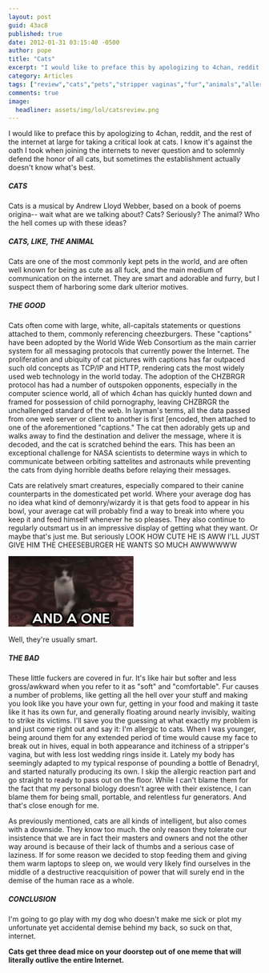 ```yaml
---
layout: post
guid: 43ac8
published: true
date: 2012-01-31 03:15:40 -0500
author: pope
title: "Cats"
excerpt: "I would like to preface this by apologizing to 4chan, reddit, and the rest of the internet at large for taking a critical look at cats. I know it's against the oath I took when joining the internets to never question and to solemnly defend the honor of all cats, but sometimes the establishment actually doesn't know what's best."
category: Articles
tags: ["review","cats","pets","stripper vaginas","fur","animals","allergies","CHZBRGR","aww","series of tubes","the Internet","cats are going to kill us all someday"]
comments: true 
image:
  headliner: assets/img/lol/catsreview.png
---
```


I would like to preface this by apologizing to 4chan, reddit, and the rest of the internet at large for taking a critical look at cats. I know it's against the oath I took when joining the internets to never question and to solemnly defend the honor of all cats, but sometimes the establishment actually doesn't know what's best.

##### CATS

Cats is a musical by Andrew Lloyd Webber, based on a book of poems origina-- wait what are we talking about? Cats? Seriously? The animal? Who the hell comes up with these ideas?

##### CATS, LIKE, THE ANIMAL

Cats are one of the most commonly kept pets in the world, and are often well known for being as cute as all fuck, and the main medium of communication on the internet. They are smart and adorable and furry, but I suspect them of harboring some dark ulterior motives.

##### THE GOOD

Cats often come with large, white, all-capitals statements or questions attached to them, commonly referencing cheezburgers. These "captions" have been adopted by the World Wide Web Consortium as the main carrier system for all messaging protocols that currently power the Internet. The proliferation and ubiquity of cat pictures with captions has far outpaced such old concepts as TCP/IP and HTTP, rendering cats the most widely used web technology in the world today. The adoption of the CHZBRGR protocol has had a number of outspoken opponents, especially in the computer science world, all of which 4chan has quickly hunted down and framed for possession of child pornography, leaving CHZBRGR the unchallenged standard of the web. In layman's terms, all the data passed from one web server or client to another is first \[encoded, then attached to one of the aforementioned "captions." The cat then adorably gets up and walks away to find the destination and deliver the message, where it is decoded, and the cat is scratched behind the ears. This has been an exceptional challenge for NASA scientists to determine ways in which to communicate between orbiting sattelites and astronauts while preventing the cats from dying horrible deaths before relaying their messages.

Cats are relatively smart creatures, especially compared to their canine counterparts in the domesticated pet world. Where your average dog has no idea what kind of demonry/wizardy it is that gets food to appear in his bowl, your average cat will probably find a way to break into where you keep it and feed himself whenever he so pleases. They also continue to regularly outsmart us in an impressive display of getting what they want. Or maybe that's just me. But seriously LOOK HOW CUTE HE IS AWW I'LL JUST GIVE HIM THE CHEESEBURGER HE WANTS SO MUCH AWWWWWW

![Oh, a cat gif? Real original.](/assets/img/lol/catonetwothree.gif)

Well, they're usually smart.

##### THE BAD

These little fuckers are covered in fur. It's like hair but softer and less gross/awkward when you refer to it as "soft" and "comfortable". Fur causes a number of problems, like getting all the hell over your stuff and making you look like you have your own fur, getting in your food and making it taste like it has its own fur, and generally floating around nearly invisibly, waiting to strike its victims. I'll save you the guessing at what exactly my problem is and just come right out and say it: I'm allergic to cats. When I was younger, being around them for any extended period of time would cause my face to break out in hives, equal in both appearance and itchiness of a stripper's vagina, but with less lost wedding rings inside it. Lately my body has seemingly adapted to my typical response of pounding a bottle of Benadryl, and started naturally producing its own. I skip the allergic reaction part and go straight to ready to pass out on the floor. While I can't blame them for the fact that my personal biology doesn't agree with their existence, I can blame them for being small, portable, and relentless fur generators. And that's close enough for me.

As previously mentioned, cats are all kinds of intelligent, but also comes with a downside. They know too much. the only reason they tolerate our insistence that we are in fact their masters and owners and not the other way around is because of their lack of thumbs and a serious case of laziness. If for some reason we decided to stop feeding them and giving them warm laptops to sleep on, we would very likely find ourselves in the middle of a destructive reacquisition of power that will surely end in the demise of the human race as a whole.

##### CONCLUSION

I'm going to go play with my dog who doesn't make me sick or plot my unfortunate yet accidental demise behind my back, so suck on that, internet.

**Cats get three dead mice on your doorstep out of one meme that will literally outlive the entire Internet.**